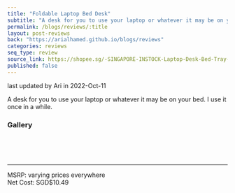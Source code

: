 ```yaml
---
title: "Foldable Laptop Bed Desk"
subtitle: "A desk for you to use your laptop or whatever it may be on your bed."
permalink: /blogs/reviews/:title
layout: post-reviews
back: "https://arialhamed.github.io/blogs/reviews"
categories: reviews
seq_type: review
source_link: https://shopee.sg/-SINGAPORE-INSTOCK-Laptop-Desk-Bed-Tray-Foldable-Stand-i.127287522.6947438658
published: false
---
```


<span class="timestamp">last updated by Ari in 2022-Oct-11</span>

A desk for you to use your laptop or whatever it may be on your bed. I use it once in a while.

### Gallery

<br><br><br><hr>
MSRP: varying prices everywhere<br>
Net Cost: SGD$10.49